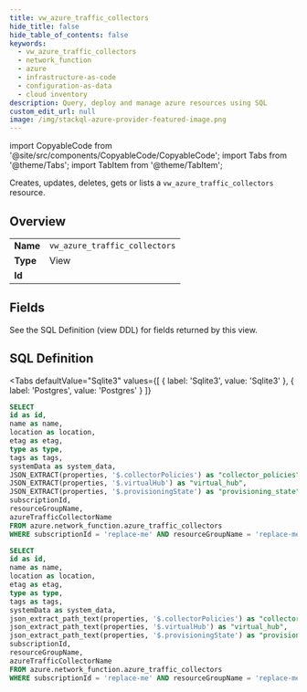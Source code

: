 ```yaml
--- 
title: vw_azure_traffic_collectors
hide_title: false
hide_table_of_contents: false
keywords:
  - vw_azure_traffic_collectors
  - network_function
  - azure
  - infrastructure-as-code
  - configuration-as-data
  - cloud inventory
description: Query, deploy and manage azure resources using SQL
custom_edit_url: null
image: /img/stackql-azure-provider-featured-image.png
---
```


import CopyableCode from '@site/src/components/CopyableCode/CopyableCode';
import Tabs from '@theme/Tabs';
import TabItem from '@theme/TabItem';

Creates, updates, deletes, gets or lists a <code>vw_azure_traffic_collectors</code> resource.

## Overview
<table><tbody>
<tr><td><b>Name</b></td><td><code>vw_azure_traffic_collectors</code></td></tr>
<tr><td><b>Type</b></td><td>View</td></tr>
<tr><td><b>Id</b></td><td><CopyableCode code="azure.network_function.vw_azure_traffic_collectors" /></td></tr>
</tbody></table>

## Fields

See the SQL Definition (view DDL) for fields returned by this view.

## SQL Definition

<Tabs
defaultValue="Sqlite3"
values={[
{ label: 'Sqlite3', value: 'Sqlite3' },
{ label: 'Postgres', value: 'Postgres' }
]}
>
<TabItem value="Sqlite3">

```sql
SELECT
id as id,
name as name,
location as location,
etag as etag,
type as type,
tags as tags,
systemData as system_data,
JSON_EXTRACT(properties, '$.collectorPolicies') as "collector_policies",
JSON_EXTRACT(properties, '$.virtualHub') as "virtual_hub",
JSON_EXTRACT(properties, '$.provisioningState') as "provisioning_state",
subscriptionId,
resourceGroupName,
azureTrafficCollectorName
FROM azure.network_function.azure_traffic_collectors
WHERE subscriptionId = 'replace-me' AND resourceGroupName = 'replace-me' AND azureTrafficCollectorName = 'replace-me';
```

</TabItem>
<TabItem value="Postgres">

```sql
SELECT
id as id,
name as name,
location as location,
etag as etag,
type as type,
tags as tags,
systemData as system_data,
json_extract_path_text(properties, '$.collectorPolicies') as "collector_policies",
json_extract_path_text(properties, '$.virtualHub') as "virtual_hub",
json_extract_path_text(properties, '$.provisioningState') as "provisioning_state",
subscriptionId,
resourceGroupName,
azureTrafficCollectorName
FROM azure.network_function.azure_traffic_collectors
WHERE subscriptionId = 'replace-me' AND resourceGroupName = 'replace-me' AND azureTrafficCollectorName = 'replace-me';
```

</TabItem>
</Tabs>

